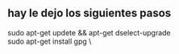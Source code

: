 ##
##
##
## hay le dejo los siguientes pasos



 sudo apt-get updete && apt-get dselect-upgrade \
 sudo apt-get install gpg \
 

